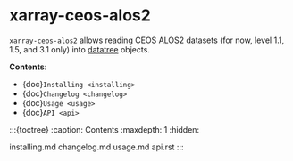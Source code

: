# xarray-ceos-alos2

`xarray-ceos-alos2` allows reading CEOS ALOS2 datasets (for now, level 1.1, 1.5, and 3.1 only) into [datatree](https://github.com/xarray-contrib/datatree) objects.

**Contents**:

- {doc}`Installing <installing>`
- {doc}`Changelog <changelog>`
- {doc}`Usage <usage>`
- {doc}`API <api>`

:::{toctree}
:caption: Contents
:maxdepth: 1
:hidden:

installing.md
changelog.md
usage.md
api.rst
:::
